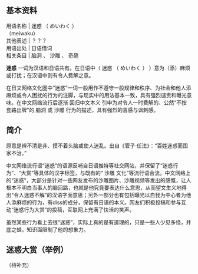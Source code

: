 **基本资料**  
---  
用语名称  |  迷惑  （  めいわく  ）    
（meiwaku）  
其他表述  |  ？？？   
用语出处  |  日语借词   
相关条目  |  脑洞  、  沙雕  、  奇葩   
  
**迷惑** 一词为汉语和日语共有。在日语中（  迷惑  （  めいわく  ）  ）意为（添）麻烦或打扰；在汉语中则有令人费解之意。

在日文网络文化圈中“迷惑”一词一般用作不遵守一般规律和秩序、为社会和他人添麻烦或令人困扰的行为的注脚，与现实中的用法基本一致，具有强烈谴责和曝光意味。在中文网络流行后逐渐
回归中文本义  引申为对令人一时费解的、公然“不按套路出牌”的  脑洞  或  沙雕  行为的描述，具有强烈的喜感与讽刺感。

##  简介

原意是辨不清是非、摸不着头脑或使人迷乱。出自《管子·任法》：“百姓迷惑而国家不治。”

中文网络流行语“迷惑”的语源反哺自日语推特等社交网站，并保留了“迷惑行为”、“大赏”等具体的汉字标签，与既有的“  沙雕
文化”等流行语合流。中文网络上的“迷惑”，大部分是针对一些网友发布的沙雕图片、沙雕视频等发出的感慨，让人根本不明白当事人的脑回路，也就是他究竟要表达什么意思，从而望文生义地得出“令人迷惑不解”的汉语字面意思；另外一部分也有包括曝光以自我为中心者为他人添麻烦的行为，有diss的成分，保留有日语的本义。网友们积极投稿和参与互动“迷惑行为大赏”的投稿，互联网上充满了快活的笑声。

虽然某些行为看上去很“迷惑”，实际上真的是有道理的，只是一些人少见多怪，井底之蛙，知识面限制了他的想象力。

##  迷惑大赏（举例）

（待补充）